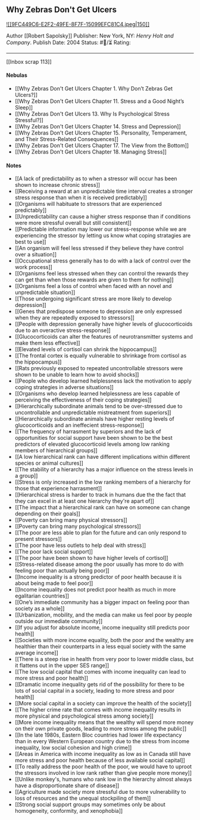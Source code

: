 ## Why Zebras Don't Get Ulcers

[ ![[9FC449C6-E2F2-49FE-8F7F-15099EFC81C4.jpeg|150]] ](https://www.amazon.com/gp/aw/d/B0037NX018/ref=tmm_kin_swatch_0?ie=UTF8&qid=1682031939&sr=8-1)

Author [[Robert Sapolsky]]
Publisher: New York, NY: _Henry Holt and Company_.
Publish Date: 2004
Status: #💫/⏳ 
Rating:

___

[[Inbox scrap 113]]

#### Nebulas

- [[Why Zebras Don't Get Ulcers Chapter 1. Why Don’t Zebras Get Ulcers?]]
- [[Why Zebras Don't Get Ulcers Chapter 11. Stress and a Good Night’s Sleep]]
- [[Why Zebras Don't Get Ulcers 13. Why Is Psychological Stress Stressful?]]
- [[Why Zebras Don't Get Ulcers Chapter 14. Stress and Depression]]
- [[Why Zebras Don't Get Ulcers Chapter 15. Personality, Temperament, and Their Stress-Related Consequences]]
- [[Why Zebras Don't Get Ulcers Chapter 17. The View from the Bottom]]
- [[Why Zebras Don't Get Ulcers Chapter 18. Managing Stress]]

#### Notes

- [[A lack of predictability as to when a stressor will occur has been shown to increase chronic stress]]
- [[Receiving a reward at an unpredictable time interval creates a stronger stress response than when it is received predictably]]
- [[Organisms will habituate to stressors that are experienced predictably]]
- [[Unpredictability can cause a higher stress response than if conditions were more stressful overall but still consistent]]
- [[Predictable information may lower our stress-response while we are experiencing the stressor by letting us know what coping stratagies are best to use]]
- [[An organism will feel less stressed if they believe they have control over a situation]]
- [[Occupational stress generally has to do with a lack of control over the work process]]
- [[Organisms feel less stressed when they can control the rewards they can get than when those rewards are given to them for nothing]]
- [[Organisms feel a loss of control when faced with an novel and unpredictable situation]]
- [[Those undergoing significant stress are more likely to develop depression]]
- [[Genes that predispose someone to depression are only expressed when they are repeatedly exposed to stressors]]
- [[People with depression generally have higher levels of glucocorticoids due to an overactive stress-response]]
- [[Glucocorticoids can alter the features of neurotransmitter systems and make them less effective]]
- [[Elevated levels of cortisol can shrink the hippocampus]]
- [[The frontal cortex is equally vulnerable to shrinkage from cortisol as the hippocampus]]
- [[Rats previously exposed to repeated uncontrollable stressors were shown to be unable to learn how to avoid shocks]]
- [[People who develop learned helplessness lack the motivation to apply coping strategies in adverse situations]]
- [[Organisms who develop learned helplessness are less capable of perceiving the effectiveness of their coping strategies]]
- [[Hierarchically subordinate animals tend to be over-stressed due to uncontrollable and unpredictable mistreatment from superiors]]
- [[Hierarchically subordinate animals have higher resting levels of glucocorticoids and an ineffecient stress-response]]
- [[The frequency of harrasment by superiors and the lack of opportunities for social support have been shown to be the best predictors of elevated glucocorticoid levels among low ranking members of hierarchical groups]]
- [[A low hierarchical rank can have different implications within different species or animal cultures]]
- [[The stability of a hierarchy has a major influence on the stress levels in a group]]
- [[Stress is only increased in the low ranking members of a hierarchy for those that experience harrasment]]
- [[Hierarchical stress is harder to track in humans due the the fact that they can excel in at least one hierarchy they're apart of]]
- [[The impact that a hierarchical rank can have on someone can change depending on their goals]]
- [[Poverty can bring many physical stressors]]
- [[Poverty can bring many psychological stressors]]
- [[The poor are less able to plan for the future and can only respond to present stressors]]
- [[The poor have less outlets to help deal with stress]]
- [[The poor lack social support]]
- [[The poor have been shown to have higher levels of cortisol]]
- [[Stress-related disease among the poor usually has more to do with feeling poor than actually being poor]]
- [[Income inequality is a strong predictor of poor health because it is about being made to feel poor]]
- [[Income inequality does not predict poor health as much in more egalitarian countries]]
- [[One’s immediate community has a bigger impact on feeling poor than society as a whole]]
- [[Urbanization, mobility, and the media can make us feel poor by people outside our immediate community]]
- [[If you adjust for absolute income, income inequality still predicts poor health]]
- [[Societies with more income equality, both the poor and the wealthy are healthier than their counterparts in a less equal society with the same average income]]
- [[There is a steep rise in health from very poor to lower middle class, but it flattens out in the upper SES range]]
- [[The low social capital that comes with income inequality can lead to more stress and poor health]]
- [[Dramatic income inequality gets rid of the possibility for there to be lots of social capital in a society, leading to more stress and poor health]]
- [[More social capital in a society can improve the health of the society]]
- [[The higher crime rate that comes with income inequality results in more physical and psychological stress among society]]
- [[More income inequality means that the wealthy will spend more money on their own private goods, leading to more stress among the public]]
- [[In the late 1980s, Eastern Bloc countries had lower life expectancy than in every Western European country due to the stress from income inequality, low social cohesion and high crime]]
- [[Areas in America with income inequality as low as in Canada still have more stress and poor health because of less available social capital]]
- [[To really address the poor health of the poor, we would have to uproot the stressors involved in low rank rather than give people more money]]
- [[Unlike monkey's, humans who rank low in the hierarchy almost always have a disproportionate share of disease]]
- [[Agriculture made society more stressful due to more vulnerability to loss of resources and the unequal stockpiling of them]]
- [[Strong social support groups may sometimes only be about homogeneity, conformity, and xenophobia]]

